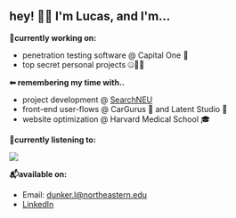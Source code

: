 ## hey! 🧙‍♂️ I'm Lucas, and I'm...

**🚀currently working on:**
* penetration testing software @ Capital One 💸
* top secret personal projects 🤐🕵️‍♀️

**⬅ remembering my time with..**
* project development @ [SearchNEU](https://github.com/sandboxnu/searchneu)
* front-end user-flows @ CarGurus 🚗 and Latent Studio 🤖
* website optimization @ Harvard Medical School 🎓

**🎸currently listening to:**

<a href="https://www.last.fm/user/LucasDunker"><img src="https://lastfm-recently-played.vercel.app/api?user=LucasDunker&count=3" height="auto" width="auto"/></a>


**📬available on:**
* Email: <a href="mailto:dunker.l@northeastern.edu">dunker.l@northeastern.edu</a>
* [LinkedIn](https://www.linkedin.com/in/lucasdunker/)

<!--
**Lucas-Dunker/Lucas-Dunker** is a ✨ _special_ ✨ repository because its `README.md` (this file) appears on your GitHub profile.

Here are some ideas to get you started:

- 🔭 I’m currently working on ...
- 🌱 I’m currently learning ...
- 👯 I’m looking to collaborate on ...
- 🤔 I’m looking for help with ...
- 💬 Ask me about ...
- 📫 How to reach me: ...
- 😄 Pronouns: ...
- ⚡ Fun fact: ...
-->

